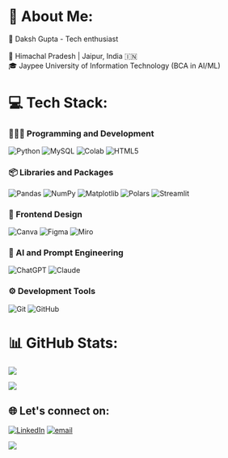 # 💫 About Me:
🎯 Daksh Gupta - Tech enthusiast <br><br>📍 Himachal Pradesh | Jaipur, India 🇮🇳<br>🎓 Jaypee University of Information Technology (BCA in AI/ML)<br>



# 💻 Tech Stack:
### 👨🏻‍💻 Programming and Development
![Python](https://img.shields.io/badge/python%20(3+%20Years)-3670A0?style=for-the-badge&logo=python&logoColor=ffdd54)
![MySQL](https://img.shields.io/badge/mysql-4479A1.svg?style=for-the-badge&logo=mysql&logoColor=white) 
![Colab](https://img.shields.io/badge/Colab-FFFFFF?style=for-the-badge&logo=googlecolab&logoColor=ff8c00)
![HTML5](https://img.shields.io/badge/html5-%23E34F26.svg?style=for-the-badge&logo=html5&logoColor=white)

### 📦 Libraries and Packages
![Pandas](https://img.shields.io/badge/pandas-%23150458.svg?style=for-the-badge&logo=pandas&logoColor=white)
![NumPy](https://img.shields.io/badge/numpy-%23013243.svg?style=for-the-badge&logo=numpy&logoColor=white) 
![Matplotlib](https://img.shields.io/badge/Matplotlib-%23ffffff.svg?style=for-the-badge&logo=Matplotlib&logoColor=black)
![Polars](https://img.shields.io/badge/Polars-%2523ff7f50?style=for-the-badge&logo=polars&logoColor=%230075FF&color=black)
![Streamlit](https://img.shields.io/badge/Streamlit-%23FE4B4B.svg?style=for-the-badge&logo=streamlit&logoColor=white) 

### 🎨 Frontend Design
![Canva](https://img.shields.io/badge/Canva-%2300C4CC.svg?style=for-the-badge&logo=Canva&logoColor=white)
![Figma](https://img.shields.io/badge/figma-%23F24E1E.svg?style=for-the-badge&logo=figma&logoColor=black&color=pink) 
![Miro](https://img.shields.io/badge/Miro-%2523ff7f50?style=for-the-badge&logo=miro&logoColor=%23050038&color=yellow)


### 🤖 AI and Prompt Engineering 
![ChatGPT](https://img.shields.io/badge/ChatGPT-%2523?style=for-the-badge&logo=openai&logoColor=%23412991&color=%2398fb98)
![Claude](https://img.shields.io/badge/Claude-%2523ff7f50?style=for-the-badge&logo=claude&logoColor=%23D97757&color=black)

### ⚙️ Development Tools
![Git](https://img.shields.io/badge/git-%23F05033.svg?style=for-the-badge&logo=git&logoColor=white) 
![GitHub](https://img.shields.io/badge/github-%23121011.svg?style=for-the-badge&logo=github&logoColor=white) 


# 📊 GitHub Stats:
![](https://nirzak-streak-stats.vercel.app/?user=Dakshx-Gupta&theme=radical&hide_border=false)<br/>

![](https://github-readme-stats.vercel.app/api/top-langs/?username=Dakshx-Gupta&theme=radical&hide_border=false&include_all_commits=true&count_private=false&layout=compact)

## 🌐 Let's connect on:
[![LinkedIn](https://img.shields.io/badge/LinkedIn-%230077B5.svg?logo=linkedin&logoColor=white)](https://linkedin.com/in/daksh-gupta-a0942a27b) [![email](https://img.shields.io/badge/Email-D14836?logo=gmail&logoColor=white)](mailto:tempestgaming49@gmail.com) 


[![](https://visitcount.itsvg.in/api?id=Dakshx-Gupta&icon=0&color=0)](https://visitcount.itsvg.in)

<!-- Proudly created with GPRM ( https://gprm.itsvg.in ) -->
